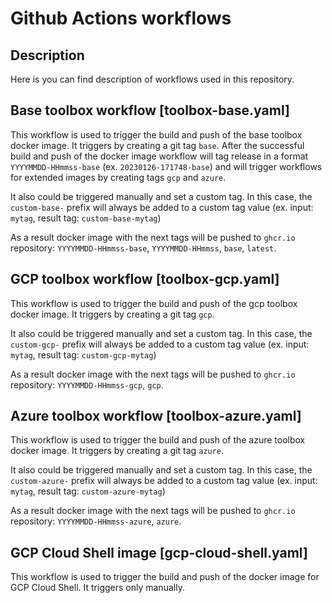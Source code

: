 # Github Actions workflows

## Description

Here is you can find description of workflows used in this repository.

## Base toolbox workflow [toolbox-base.yaml]

This workflow is used to trigger the build and push of the base toolbox docker image.
It triggers by creating a git tag `base`. After the successful build and push of the docker image workflow will tag release in a format `YYYYMMDD-HHmmss-base` (ex. `20230126-171748-base`) and will trigger workflows for extended images by creating tags `gcp` and `azure`.

It also could be triggered manually and set a custom tag. In this case, the `custom-base-` prefix will always be added to a custom tag value (ex. input: `mytag`, result tag: `custom-base-mytag`)

As a result docker image with the next tags will be pushed to `ghcr.io` repository: `YYYYMMDD-HHmmss-base`, `YYYYMMDD-HHmmss`, `base`, `latest`.

## GCP toolbox workflow [toolbox-gcp.yaml]

This workflow is used to trigger the build and push of the gcp toolbox docker image.
It triggers by creating a git tag `gcp`.

It also could be triggered manually and set a custom tag. In this case, the `custom-gcp-` prefix will always be added to a custom tag value (ex. input: `mytag`, result tag: `custom-gcp-mytag`)

As a result docker image with the next tags will be pushed to `ghcr.io` repository: `YYYYMMDD-HHmmss-gcp`, `gcp`.

## Azure toolbox workflow [toolbox-azure.yaml]

This workflow is used to trigger the build and push of the azure toolbox docker image.
It triggers by creating a git tag `azure`.

It also could be triggered manually and set a custom tag. In this case, the `custom-azure-` prefix will always be added to a custom tag value (ex. input: `mytag`, result tag: `custom-azure-mytag`)

As a result docker image with the next tags will be pushed to `ghcr.io` repository: `YYYYMMDD-HHmmss-azure`, `azure`.

## GCP Cloud Shell image [gcp-cloud-shell.yaml]

This workflow is used to trigger the build and push of the docker image for GCP Cloud Shell.
It triggers only manually.
